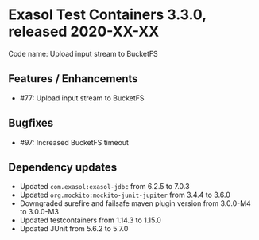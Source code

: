 # Exasol Test Containers 3.3.0, released 2020-XX-XX

Code name: Upload input stream to BucketFS
 
## Features / Enhancements
 
* #77: Upload input stream to BucketFS

## Bugfixes

* #97: Increased BucketFS timeout

## Dependency updates

* Updated `com.exasol:exasol-jdbc` from 6.2.5 to 7.0.3
* Updated `org.mockito:mockito-junit-jupiter` from 3.4.4 to 3.6.0
* Downgraded surefire and failsafe maven plugin version from 3.0.0-M4 to 3.0.0-M3
* Updated testcontainers from 1.14.3 to 1.15.0
* Updated JUnit from 5.6.2 to 5.7.0